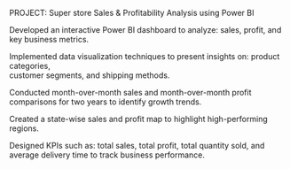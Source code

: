 PROJECT: Super store Sales & Profitability Analysis using Power BI

Developed an interactive Power BI dashboard to analyze:
  sales,
  profit, 
  and key business metrics.

Implemented data visualization techniques to present insights on:
  product categories,  
  customer segments, 
  and shipping methods.

Conducted month-over-month sales 
and month-over-month profit comparisons 
for two years to identify growth trends.

Created a state-wise sales and profit map
to highlight high-performing regions.

Designed KPIs such as: total sales, total profit, total quantity sold, and average delivery time to track business performance.
